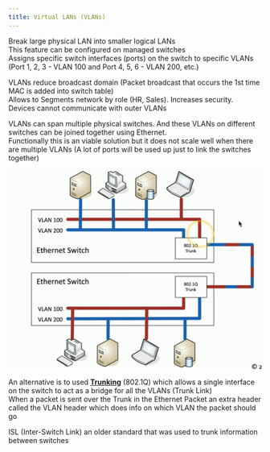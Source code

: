 ```yaml
---
title: Virtual LANs (VLANs)
---
```


Break large physical LAN into smaller logical LANs  
This feature can be configured on managed switches  
Assigns specific switch interfaces (ports) on the switch to specific VLANs (Port 1, 2, 3 - VLAN 100 and Port 4, 5, 6 - VLAN 200, etc.)

VLANs reduce broadcast domain (Packet broadcast that occurs the 1st time MAC is added into switch table)  
Allows to Segments network by role (HR, Sales). Increases security. Devices cannot communicate with outer VLANs

VLANs can span multiple physical switches. And these VLANs on different switches can be joined together using Ethernet.  
Functionally this is an viable solution but it does not scale well when there are multiple VLANs (A lot of ports will be used up just to link the switches together)

![VLAN Trunking|420](../../images/vlan-trunking.png)

An alternative is to used **<u>Trunking</u>** (802.1Q) which allows a single interface on the switch to act as a bridge for all the VLANs (Trunk Link)  
When a packet is sent over the Trunk in the Ethernet Packet an extra header called the VLAN header which does info on which VLAN the packet should go

ISL (Inter-Switch Link) an older standard that was used to trunk information between switches